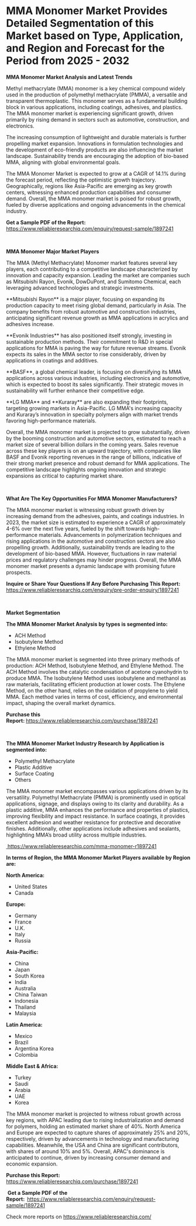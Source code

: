 <p><h1>MMA Monomer Market Provides Detailed Segmentation of this Market based on Type, Application, and Region and Forecast for the Period from 2025 - 2032</h1></p><p><strong>MMA Monomer Market Analysis and Latest Trends</strong></p>
<p><p>Methyl methacrylate (MMA) monomer is a key chemical compound widely used in the production of polymethyl methacrylate (PMMA), a versatile and transparent thermoplastic. This monomer serves as a fundamental building block in various applications, including coatings, adhesives, and plastics. The MMA monomer market is experiencing significant growth, driven primarily by rising demand in sectors such as automotive, construction, and electronics. </p><p>The increasing consumption of lightweight and durable materials is further propelling market expansion. Innovations in formulation technologies and the development of eco-friendly products are also influencing the market landscape. Sustainability trends are encouraging the adoption of bio-based MMA, aligning with global environmental goals. </p><p>The MMA Monomer Market is expected to grow at a CAGR of 14.1% during the forecast period, reflecting the optimistic growth trajectory. Geographically, regions like Asia-Pacific are emerging as key growth centers, witnessing enhanced production capabilities and consumer demand. Overall, the MMA monomer market is poised for robust growth, fueled by diverse applications and ongoing advancements in the chemical industry.</p></p>
<p><strong>Get a Sample PDF of the Report:&nbsp;</strong> <a href="https://www.reliableresearchiq.com/enquiry/request-sample/1897241?utm_campaign=1082&utm_medium=2&utm_source=Github&utm_content=ia&utm_term=30012025&utm_id=mma-monomer">https://www.reliableresearchiq.com/enquiry/request-sample/1897241</a></p>
<p>&nbsp;</p>
<p><strong>MMA Monomer Major Market Players</strong></p>
<p><p>The MMA (Methyl Methacrylate) Monomer market features several key players, each contributing to a competitive landscape characterized by innovation and capacity expansion. Leading the market are companies such as Mitsubishi Rayon, Evonik, DowDuPont, and Sumitomo Chemical, each leveraging advanced technologies and strategic investments.</p><p>**Mitsubishi Rayon** is a major player, focusing on expanding its production capacity to meet rising global demand, particularly in Asia. The company benefits from robust automotive and construction industries, anticipating significant revenue growth as MMA applications in acrylics and adhesives increase.</p><p>**Evonik Industries** has also positioned itself strongly, investing in sustainable production methods. Their commitment to R&D in special applications for MMA is paving the way for future revenue streams. Evonik expects its sales in the MMA sector to rise considerably, driven by applications in coatings and additives.</p><p>**BASF**, a global chemical leader, is focusing on diversifying its MMA applications across various industries, including electronics and automotive, which is expected to boost its sales significantly. Their strategic moves in sustainability will further enhance their competitive edge.</p><p>**LG MMA** and **Kuraray** are also expanding their footprints, targeting growing markets in Asia-Pacific. LG MMA's increasing capacity and Kuraray’s innovation in specialty polymers align with market trends favoring high-performance materials.</p><p>Overall, the MMA monomer market is projected to grow substantially, driven by the booming construction and automotive sectors, estimated to reach a market size of several billion dollars in the coming years. Sales revenue across these key players is on an upward trajectory, with companies like BASF and Evonik reporting revenues in the range of billions, indicative of their strong market presence and robust demand for MMA applications. The competitive landscape highlights ongoing innovation and strategic expansions as critical to capturing market share.</p></p>
<p>&nbsp;</p>
<p><strong>What Are The Key Opportunities For MMA Monomer Manufacturers?</strong></p>
<p><p>The MMA monomer market is witnessing robust growth driven by increasing demand from the adhesives, paints, and coatings industries. In 2023, the market size is estimated to experience a CAGR of approximately 4-6% over the next five years, fueled by the shift towards high-performance materials. Advancements in polymerization techniques and rising applications in the automotive and construction sectors are also propelling growth. Additionally, sustainability trends are leading to the development of bio-based MMA. However, fluctuations in raw material prices and regulatory challenges may hinder progress. Overall, the MMA monomer market presents a dynamic landscape with promising future prospects.</p></p>
<p><strong>Inquire or Share Your Questions If Any Before Purchasing This Report:</strong> <a href="https://www.reliableresearchiq.com/enquiry/pre-order-enquiry/1897241?utm_campaign=1082&utm_medium=2&utm_source=Github&utm_content=ia&utm_term=30012025&utm_id=mma-monomer">https://www.reliableresearchiq.com/enquiry/pre-order-enquiry/1897241</a></p>
<p>&nbsp;</p>
<p><strong>Market Segmentation</strong></p>
<p><strong>The MMA Monomer Market Analysis by types is segmented into:</strong></p>
<p><ul><li>ACH Method</li><li>Isobutylene Method</li><li>Ethylene Method</li></ul></p>
<p><p>The MMA monomer market is segmented into three primary methods of production: ACH Method, Isobutylene Method, and Ethylene Method. The ACH Method involves the catalytic condensation of acetone cyanohydrin to produce MMA. The Isobutylene Method uses isobutylene and methanol as raw materials, facilitating efficient production at lower costs. The Ethylene Method, on the other hand, relies on the oxidation of propylene to yield MMA. Each method varies in terms of cost, efficiency, and environmental impact, shaping the overall market dynamics.</p></p>
<p><strong>Purchase this Report:&nbsp;</strong><a href="https://www.reliableresearchiq.com/purchase/1897241?utm_campaign=1082&utm_medium=2&utm_source=Github&utm_content=ia&utm_term=30012025&utm_id=mma-monomer">https://www.reliableresearchiq.com/purchase/1897241</a></p>
<p>&nbsp;</p>
<p><strong>The MMA Monomer Market Industry Research by Application is segmented into:</strong></p>
<p><ul><li>Polymethyl Methacrylate</li><li>Plastic Additive</li><li>Surface Coating</li><li>Others</li></ul></p>
<p><p>The MMA monomer market encompasses various applications driven by its versatility. Polymethyl Methacrylate (PMMA) is prominently used in optical applications, signage, and displays owing to its clarity and durability. As a plastic additive, MMA enhances the performance and properties of plastics, improving flexibility and impact resistance. In surface coatings, it provides excellent adhesion and weather resistance for protective and decorative finishes. Additionally, other applications include adhesives and sealants, highlighting MMA’s broad utility across multiple industries.</p></p>
<p><a href="https://www.reliableresearchiq.com/mma-monomer-r1897241?utm_campaign=1082&utm_medium=2&utm_source=Github&utm_content=ia&utm_term=30012025&utm_id=mma-monomer">&nbsp;https://www.reliableresearchiq.com/mma-monomer-r1897241</a></p>
<p><strong>In terms of Region, the MMA Monomer Market Players available by Region are:</strong></p>
<p>
    <p> <strong> North America: </strong>
        <ul>
            <li>United States</li>
            <li>Canada</li>
        </ul>
        </p> 
    <p> <strong> Europe: </strong>
        <ul>
            <li>Germany</li>
            <li>France</li>
            <li>U.K.</li>
            <li>Italy</li>
            <li>Russia</li>
        </ul>
        </p> 
    <p> <strong> Asia-Pacific: </strong>
        <ul>
            <li>China</li>
            <li>Japan</li>
            <li>South Korea</li>
            <li>India</li>
            <li>Australia</li>
            <li>China Taiwan</li>
            <li>Indonesia</li>
            <li>Thailand</li>
            <li>Malaysia</li>
        </ul>
        </p> 
    <p> <strong> Latin America: </strong>
        <ul>
            <li>Mexico</li>
            <li>Brazil</li>
            <li>Argentina Korea</li>
            <li>Colombia</li>
        </ul>
        </p> 
    <p> <strong> Middle East & Africa: </strong>
        <ul>
            <li>Turkey</li>
            <li>Saudi</li>
            <li>Arabia</li>
            <li>UAE</li>
            <li>Korea</li>
        </ul>
    </p>
    </p>
<p><p>The MMA monomer market is projected to witness robust growth across key regions, with APAC leading due to rising industrialization and demand for polymers, holding an estimated market share of 40%. North America and Europe are expected to capture shares of approximately 25% and 20%, respectively, driven by advancements in technology and manufacturing capabilities. Meanwhile, the USA and China are significant contributors, with shares of around 10% and 5%. Overall, APAC's dominance is anticipated to continue, driven by increasing consumer demand and economic expansion.</p></p>
<p><strong>Purchase this Report: </strong><a href="https://www.reliableresearchiq.com/purchase/1897241?utm_campaign=1082&utm_medium=2&utm_source=Github&utm_content=ia&utm_term=30012025&utm_id=mma-monomer">https://www.reliableresearchiq.com/purchase/1897241</a></p>
<p>&nbsp;<strong>Get a Sample PDF of the Report:&nbsp;&nbsp;</strong><a href="https://www.reliableresearchiq.com/enquiry/request-sample/1897241?utm_campaign=1082&utm_medium=2&utm_source=Github&utm_content=ia&utm_term=30012025&utm_id=mma-monomer">https://www.reliableresearchiq.com/enquiry/request-sample/1897241</a></p>
<p><strong></strong></p>
<p>Check more reports on <a href="https://www.reliableresearchiq.com/?utm_campaign=1082&utm_medium=2&utm_source=Github&utm_content=ia&utm_term=30012025&utm_id=mma-monomer">https://www.reliableresearchiq.com/</a></p>